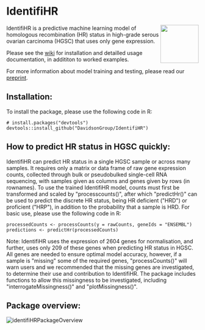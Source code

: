 # IdentifiHR                                                                
<img src="https://github.com/user-attachments/assets/4f46868c-df3b-4525-8fa7-e049dd74508c" width="100" height="100" align="right">
IdentifiHR is a predictive machine learning model of homologous recombination (HR) status in high-grade serous ovarian carcinoma (HGSC) that uses only gene expression.


Please see the [wiki](https://github.com/DavidsonGroup/IdentifiHR/wiki) for installation and detailled usage documentation, in addititon to worked examples.

For more information about model training and testing, please read our [preprint](https://www.biorxiv.org/content/10.1101/2024.08.15.608185v1).

## Installation: 

To install the package, please use the following code in R:

```
# install.packages("devtools")
devtools::install_github("DavidsonGroup/IdentifiHR")
```
## How to predict HR status in HGSC quickly:

IdentifiHR can predict HR status in a single HGSC sample or across many samples. It requires only a matrix or data frame of raw gene expression counts, collected through bulk or pseudobulked single-cell RNA sequencing, with samples given as columns and genes given by rows (in rownames). To use the trained IdentifiHR model, counts must first be transformed and scaled by "processcounts()", after which "predictHr()" can be used to predict the discrete HR status, being HR deficient ("HRD") or proficient ("HRP"), in addition to the probability that a sample is HRD. For basic use, please use the following code in R:

```
processedCounts <- processCounts(y = rawCounts, geneIds = "ENSEMBL")
predictions <- predictHr(processedCounts)
```
Note: IdentifiHR uses the expression of 2604 genes for normalisation, and further, uses only 209 of these genes when predicting HR status in HGSC. All genes are needed to ensure optimal model accuracy, however, if a sample is "missing" some of the required genes, "processCounts()" will warn users and we recommended that the missing genes are investigated, to determine their use and contribution to IdentifiHR. The package includes functions to allow this missingness to be investigated, including "interrogateMissingness()" and "plotMissingness()".

## Package overview:

![identifiHRPackageOverview](https://github.com/user-attachments/assets/06f8c106-40f2-4a7a-a6c7-4311019a4c39)
